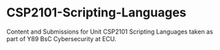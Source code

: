 # CSP2101-Scripting-Languages

Content and Submissions for Unit CSP2101 Scripting Languages taken as part of Y89 BsC Cybersecurity at ECU.
